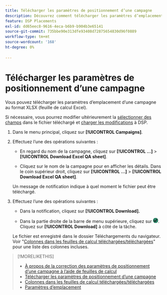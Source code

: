 ```yaml
---
title: Télécharger les paramètres de positionnement d’une campagne
description: Découvrez comment télécharger les paramètres d’emplacement d’une campagne à l’aide de feuilles de calcul AQ Excel.
feature: DSP Placements
exl-id: dd65eec8-9616-4eca-b6b9-b904b3e65141
source-git-commit: 735bbe90e313dfe93408d72875654830d96f0889
workflow-type: tm+mt
source-wordcount: '168'
ht-degree: 0%

---
```


# Télécharger les paramètres de positionnement d’une campagne

Vous pouvez télécharger les paramètres d’emplacement d’une campagne au format XLSX (feuille de calcul Excel).

Si nécessaire, vous pourrez modifier ultérieurement la [sélectionner des champs](qa-sheet-columns.md) dans le fichier téléchargé et [charger les modifications](qa-sheet-upload.md) à DSP.

1. Dans le menu principal, cliquez sur **[!UICONTROL Campaigns]**.

1. Effectuez l’une des opérations suivantes :

   * En regard du nom de la campagne, cliquez sur **[!UICONTROL ...]** > **[!UICONTROL Download Excel QA sheet]**.

   * Cliquez sur le nom de la campagne pour en afficher les détails. Dans le coin supérieur droit, cliquez sur **[!UICONTROL ...]** > **[!UICONTROL Download Excel QA sheet]**.

   Un message de notification indique à quel moment le fichier peut être téléchargé.

1. Effectuez l’une des opérations suivantes :

   * Dans la notification, cliquez sur **[!UICONTROL Download].**

   * Dans la partie droite de la barre de menu supérieure, cliquez sur ![Tâches](/help/dsp/assets/downloads.png). Cliquez sur **[!UICONTROL Download]** à côté de la tâche.

   Le fichier est enregistré dans le dossier Téléchargements du navigateur. Voir &quot;[Colonnes dans les feuilles de calcul téléchargées/téléchargées](qa-sheet-columns.md)&quot; pour une liste des colonnes incluses.

>[!MORELIKETHIS]
>
>* [À propos de la correction des paramètres de positionnement d’une campagne à l’aide de feuilles de calcul](qa-about.md)
>* [Télécharger les paramètres de positionnement d’une campagne](qa-sheet-upload.md)
>* [Colonnes dans les feuilles de calcul téléchargées/téléchargées](qa-sheet-columns.md)
>* [Paramètres d’emplacement](/help/dsp/campaign-management/placements/placement-settings.md)
